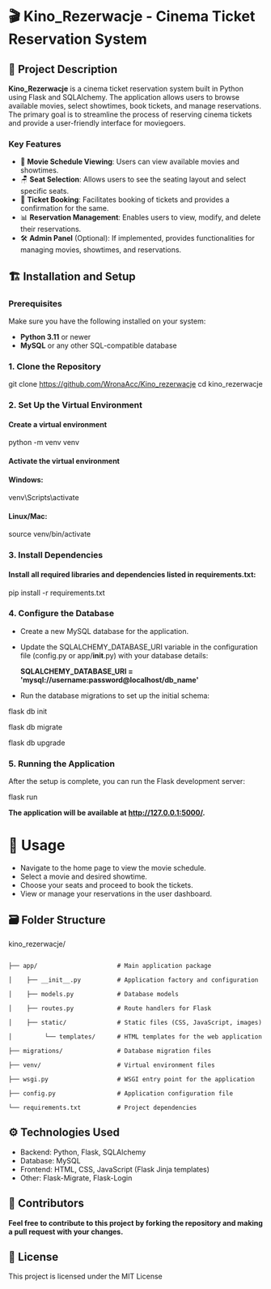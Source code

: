 # 🎬 Kino_Rezerwacje - Cinema Ticket Reservation System

## 📜 Project Description

**Kino_Rezerwacje** is a cinema ticket reservation system built in Python using Flask and SQLAlchemy. The application allows users to browse available movies, select showtimes, book tickets, and manage reservations. The primary goal is to streamline the process of reserving cinema tickets and provide a user-friendly interface for moviegoers.

### Key Features

- 📅 **Movie Schedule Viewing**: Users can view available movies and showtimes.
- 🪑 **Seat Selection**: Allows users to see the seating layout and select specific seats.
- 🎫 **Ticket Booking**: Facilitates booking of tickets and provides a confirmation for the same.
- 📊 **Reservation Management**: Enables users to view, modify, and delete their reservations.
- 🛠️ **Admin Panel** (Optional): If implemented, provides functionalities for managing movies, showtimes, and reservations.

## 🏗️ Installation and Setup

### Prerequisites
Make sure you have the following installed on your system:

- **Python 3.11** or newer
- **MySQL** or any other SQL-compatible database

### 1. Clone the Repository


git clone https://github.com/WronaAcc/Kino_rezerwacje
cd kino_rezerwacje


### 2. Set Up the Virtual Environment

#### Create a virtual environment
python -m venv venv

#### Activate the virtual environment
#### Windows:
venv\Scripts\activate
#### Linux/Mac:
source venv/bin/activate

### 3. Install Dependencies

#### Install all required libraries and dependencies listed in requirements.txt:

pip install -r requirements.txt

### 4. Configure the Database

- Create a new MySQL database for the application.
- Update the SQLALCHEMY_DATABASE_URI variable in the configuration file (config.py or app/__init__.py) with your database details:

  **SQLALCHEMY_DATABASE_URI = 'mysql://username:password@localhost/db_name'**

- Run the database migrations to set up the initial schema:

flask db init

flask db migrate

flask db upgrade

### 5. Running the Application

After the setup is complete, you can run the Flask development server:

flask run

**The application will be available at http://127.0.0.1:5000/.**

# 🚀 Usage

- Navigate to the home page to view the movie schedule.
- Select a movie and desired showtime.
- Choose your seats and proceed to book the tickets.
- View or manage your reservations in the user dashboard.

## 🗃️ Folder Structure

kino_rezerwacje/
```plaintext

├── app/                      # Main application package

│    ├── __init__.py          # Application factory and configuration

│    ├── models.py            # Database models

│    ├── routes.py            # Route handlers for Flask

│    ├── static/              # Static files (CSS, JavaScript, images)

│         └── templates/      # HTML templates for the web application

├── migrations/               # Database migration files

├── venv/                     # Virtual environment files

├── wsgi.py                   # WSGI entry point for the application

├── config.py                 # Application configuration file

└── requirements.txt          # Project dependencies
```
## ⚙️ Technologies Used

- Backend: Python, Flask, SQLAlchemy
- Database: MySQL
- Frontend: HTML, CSS, JavaScript (Flask Jinja templates)
- Other: Flask-Migrate, Flask-Login

## 👥 Contributors

**Feel free to contribute to this project by forking the repository and making a pull request with your changes.**

## 📝 License

This project is licensed under the MIT License
